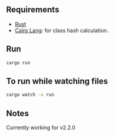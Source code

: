 ## Requirements

- [Rust](https://www.rust-lang.org/tools/install)
- [Cairo Lang](https://www.cairo-lang.org/docs/quickstart.html#quickstart): for class hash calculation.

## Run

```bash
cargo run  
``` 
## To run while watching files
 
```bash 
cargo watch -x run 
``` 

## Notes

Currently working for v2.2.0   
